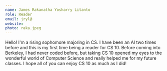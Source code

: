 ```yaml
---
name: James Rakanatha Yosharry Litanto
role: Reader
email: jryl@
website:
photo: raka.jpeg
---
```

Hello! I'm a rising sophomore majoring in CS. I have been an AI two times before and this is my first time being a reader for CS 10. Before coming into Berkeley, I had never coded before, but taking CS 10 opened my eyes to the wonderful world of Computer Science and really helped me for my future classes. I hope all of you can enjoy CS 10 as much as I did!
